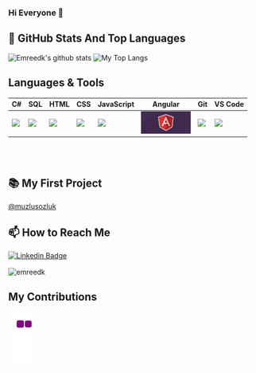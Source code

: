 ### Hi Everyone 👋


## 📌 GitHub Stats And Top Languages

<p float="center">
  <img  src="https://github-readme-stats.vercel.app/api?username=Emreedk&show_icons=true&count_private=true&hide=contribs,issues" alt="Emreedk's github stats" />
  <img  src="https://github-readme-stats.vercel.app/api/top-langs/?username=Emreedk&layout=compact&hide=html,css" alt="My Top Langs" />
</p>


<h2> Languages & Tools </h2>

<table>
<thead>
<tr>
<th align="center">C#</th>
<th align="center">SQL</th>
<th align="center">HTML</th>
<th align="center">CSS</th>
<th align="center">JavaScript</th>
<th align="center">Angular</th>
<th align="center">Git</th>
<th align="center">VS Code</th>
  </tr>
</thead>
<tbody>
<tr>
<td><img style="width: 100px; max-width: 100%;" src="https://miro.medium.com/fit/c/64/64/1*JtC1CS6-OT218_QzRlLXFw.gif"></a></td>

<td><img style="width: 100px; max-width: 100%;" src="https://media.giphy.com/media/vISmwpBJUNYzukTnVx/giphy.gif"></a></td>

<td><img style="width: 100px; max-width: 100%;" src="https://media.giphy.com/media/QssGEmpkyEOhBCb7e1/giphy.gif"></a></td>
  
<td><img style="width: 100px; max-width: 100%;" src="https://media.giphy.com/media/CEHtFH3rJ6xdhBUKIT/giphy.gif"></a></td>
  
<td><img style="width: 100px; max-width: 100%;" src="https://media.giphy.com/media/ln7z2eWriiQAllfVcn/giphy.gif"></a></td>
  
<td><img style="width: 100px; max-width: 100%;" src="https://raw.githubusercontent.com/vugar005/ngx-awesome-uploader/master/angular-image.gif?raw=true"></a></td>
  
<td><img style="width: 100px; max-width: 100%;" src="https://media.giphy.com/media/kH1DBkPNyZPOk0BxrM/giphy.gif"></a></td>
  
<td><img style="width: 100px; max-width: 100%;" src="https://media.giphy.com/media/IdyAQJVN2kVPNUrojM/giphy.gif"></a></td>
</tr>
</tbody>
</table>
<br></br>


## 📚 My First Project
[@muzlusozluk](https://www.muzlusozluk.com)

## 📫 How to Reach Me


[![Linkedin Badge](https://img.shields.io/badge/Emreedk-follow%20on%20linkedin-blue?style=for-the-badge&logo=linkedin)](https://www.linkedin.com/in/emreedk/)


<p><img align="center" src="https://github-readme-streak-stats.herokuapp.com/?user=emreedk&" alt="emreedk" /></p>

## My Contributions

![snake gif](https://github.com/Emreedk/Emreedk/blob/output/github-contribution-grid-snake.gif)
